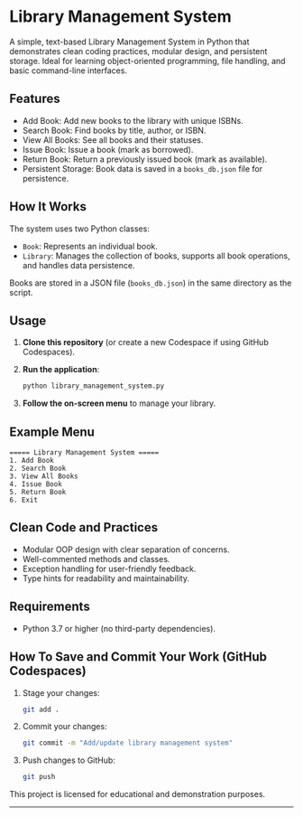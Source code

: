 # Library Management System

A simple, text-based Library Management System in Python that demonstrates clean coding practices, modular design, and persistent storage. Ideal for learning object-oriented programming, file handling, and basic command-line interfaces.

## Features

- Add Book: Add new books to the library with unique ISBNs.
- Search Book: Find books by title, author, or ISBN.
- View All Books: See all books and their statuses.
- Issue Book: Issue a book (mark as borrowed).
- Return Book: Return a previously issued book (mark as available).
- Persistent Storage: Book data is saved in a `books_db.json` file for persistence.

## How It Works

The system uses two Python classes:
- `Book`: Represents an individual book.
- `Library`: Manages the collection of books, supports all book operations, and handles data persistence.

Books are stored in a JSON file (`books_db.json`) in the same directory as the script.

## Usage

1. **Clone this repository** (or create a new Codespace if using GitHub Codespaces).

2. **Run the application**:
    ```bash
    python library_management_system.py
    ```

3. **Follow the on-screen menu** to manage your library.

## Example Menu

```
===== Library Management System =====
1. Add Book
2. Search Book
3. View All Books
4. Issue Book
5. Return Book
6. Exit
```

## Clean Code and Practices

- Modular OOP design with clear separation of concerns.
- Well-commented methods and classes.
- Exception handling for user-friendly feedback.
- Type hints for readability and maintainability.

## Requirements

- Python 3.7 or higher (no third-party dependencies).

## How To Save and Commit Your Work (GitHub Codespaces)

1. Stage your changes:
    ```bash
    git add .
    ```

2. Commit your changes:
    ```bash
    git commit -m "Add/update library management system"
    ```

3. Push changes to GitHub:
    ```bash
    git push
    ```
This project is licensed for educational and demonstration purposes.

---  
